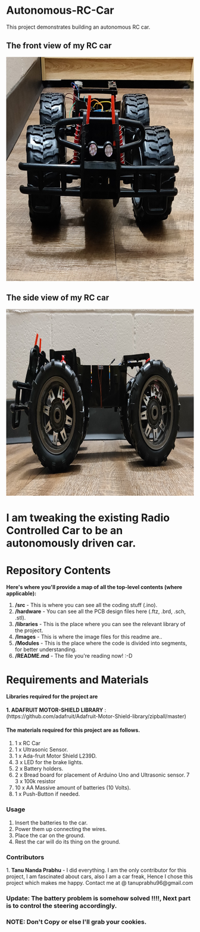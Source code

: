 # Autonomous-RC-Car
This project demonstrates building an autonomous RC car.
<h2>The front view of my RC car</h2>
<img src="Images/Img1.jpg"  width="800" height="600">
<h2> The side view of my RC car</h2>
 <img src="Images/Img2.jpg"  width="800" height="500">

# I am tweaking the existing Radio Controlled Car to be an autonomously driven car.
# Repository Contents
__Here's where you'll provide a map of all the top-level contents (where applicable):__
1. __/src__ - This is where you can see all the coding stuff (.ino).
2. __/hardware__ - You can see all  the PCB design files here (.ftz, .brd, .sch, .stl).
3. __/libraries__ - This is the place where you can see the relevant library of the project.
4. __/Images__ - This is where the image files for this readme are..
5. __/Modules__ - This is the place where the code is divided into segments, for better understanding.
6. __/README.md__ - The file you're reading now! :-D

# Requirements and Materials
<h4> Libraries required for the project are </h4>
 <b>1. ADAFRUIT MOTOR-SHIELD LIBRARY</b> : (https://github.com/adafruit/Adafruit-Motor-Shield-library/zipball/master)

<h4> The materials required for this project are as follows.</h2>

1. 1 x RC Car
2. 1 x Ultrasonic Sensor.
3. 1 x Ada-fruit Motor Shield L239D. 
4. 3 x LED for the brake lights.
5. 2 x Battery holders.
6. 2 x Bread board for placement of Arduino Uno and Ultrasonic sensor.
7  3 x 100k resistor
8. 10 x AA Massive amount of batteries (10 Volts).
9. 1 x Push-Button if needed.

<h3> Usage </h3>

1. Insert the batteries to the car.
2. Power them up connecting the wires.
3. Place the car on the ground.
4. Rest the car will do its thing on the ground.

<h3> Contributors </h3>
1. <b>Tanu Nanda Prabhu</b> - I did everything. I am the only contributor for this project, I am fascinated about cars, also I am a car freak, Hence I chose this project which makes me happy. Contact me at @ tanuprabhu96@gmail.com

<h3>Update: The battery problem is somehow solved !!!!, Next part is to control the steering accordingly.</h3>

<h3>NOTE: Don't Copy or else I'll grab your cookies.</h3>

